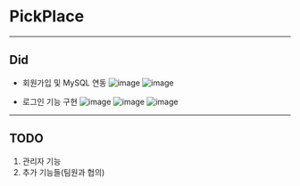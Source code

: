# PickPlace
---
## Did
- 회원가입 및 MySQL 연동
![image](https://github.com/user-attachments/assets/e58eae47-f347-4b2c-8e0a-95577a6bb7f7)
![image](https://github.com/user-attachments/assets/b40fa5c8-da61-4a45-8085-7f0b5eb89907)

- 로그인 기능 구현
![image](https://github.com/user-attachments/assets/06a6b6f1-42cd-46d7-8958-4ad572408284)
![image](https://github.com/user-attachments/assets/bb87d135-e8db-4af7-bc82-8d104360d644)
![image](https://github.com/user-attachments/assets/b5074ad8-e497-4909-a79f-7452e382e913)

---
## TODO
1. 관리자 기능
2. 추가 기능들(팀원과 협의)
